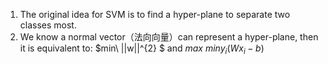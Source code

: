 1. The original idea for SVM is to find a hyper-plane to separate two classes most.
1. We know a normal vector（法向向量）can represent a hyper-plane, then it is equivalent to:
$min\ \|\|w\|\|^{2} $ and $max\ min y_{i}(Wx_{i}-b)$

